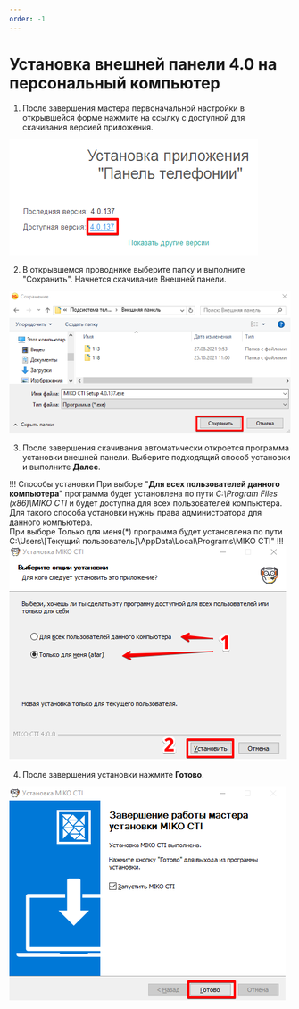 ```yaml
---
order: -1
---
```


# Установка внешней панели 4.0 на персональный компьютер
1. После завершения мастера первоначальной настройки в открывшейся форме нажмите на ссылку с доступной для скачивания версией приложения.  

<img class="miko-shadow"  
    src="/assets/panel/setup/cti_ust_0.png"
    alt="МИКО: Скачивание внешней панели 4.0"
/>  

2. В открывшемся проводнике выберите папку и выполните "Сохранить". Начнется скачивание Внешней панели.

<img class="miko-shadow"  
    src="/assets/panel/setup/cti_ust_1.png"
    alt="МИКО: Скачивание внешней панели 4.0"
/>  

3. После завершения скачивания автоматически откроется программа установки внешней панели.
Выберите подходящий способ установки и выполните **Далее**.

!!! Способы установки
При выборе "**Для всех пользователей данного компьютера**" программа будет установлена по пути *C:\Program Files (x86)\MIKO CTI* и будет доступна для всех пользователей компьютера.  
Для такого способа установки нужны права администратора для данного компьютера.  
При выборе Только для меня(*) программа будет установлена по пути C:\Users\\[Текущий пользователь]\AppData\Local\Programs\MIKO CTI"
!!!
<img class="miko-shadow"  
    src="/assets/panel/setup/cti_ust_2.png"
    alt="МИКО: Установка внешней панели 4.0"
/>

4. После завершения установки нажмите **Готово**.

<img class="miko-shadow"  
    src="/assets/panel/setup/cti_ust_3.png"
    alt="МИКО: Установка внешней панели 4.0"
/>
